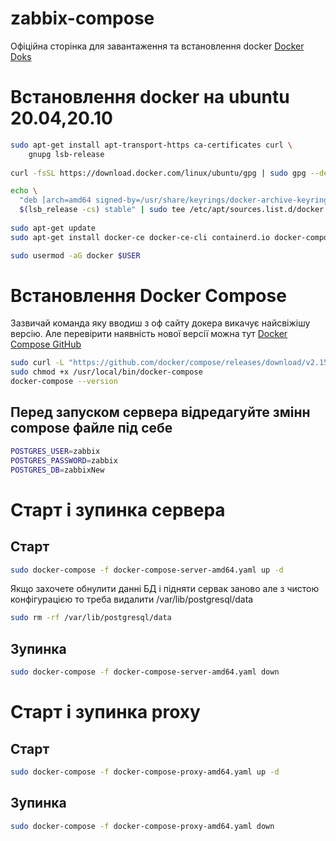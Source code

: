 # zabbix-compose

Офіційна сторінка для завантаження та встановлення docker
[Docker Doks](https://docs.docker.com/engine/install/ubuntu/)

# Встановлення docker на ubuntu 20.04,20.10
```bash
sudo apt-get install apt-transport-https ca-certificates curl \
    gnupg lsb-release
	
curl -fsSL https://download.docker.com/linux/ubuntu/gpg | sudo gpg --dearmor -o /usr/share/keyrings/docker-archive-keyring.gpg

echo \
  "deb [arch=amd64 signed-by=/usr/share/keyrings/docker-archive-keyring.gpg] https://download.docker.com/linux/ubuntu \
  $(lsb_release -cs) stable" | sudo tee /etc/apt/sources.list.d/docker.list > /dev/null
  
sudo apt-get update
sudo apt-get install docker-ce docker-ce-cli containerd.io docker-compose

sudo usermod -aG docker $USER
```
# Встановлення Docker Compose
Зазвичай команда яку вводиш з оф сайту докера викачує найсвіжішу версію. Але перевірити наявність нової версії можна тут [Docker Compose GitHub](https://github.com/docker/compose/releases)
```bash
sudo curl -L "https://github.com/docker/compose/releases/download/v2.15.1/docker-compose-$(uname -s)-$(uname -m)" -o /usr/local/bin/docker-compose
sudo chmod +x /usr/local/bin/docker-compose
docker-compose --version
```

## Перед запуском сервера відредагуйте змінн compose файле під себе
```bash
POSTGRES_USER=zabbix
POSTGRES_PASSWORD=zabbix
POSTGRES_DB=zabbixNew
```

# Старт і зупинка сервера

## Старт
```bash
sudo docker-compose -f docker-compose-server-amd64.yaml up -d
```

Якщо захочете обнулити данні БД і підняти сервак заново але з чистою конфігурацією то треба видалити /var/lib/postgresql/data
```bash
sudo rm -rf /var/lib/postgresql/data
```

## Зупинка
```bash
sudo docker-compose -f docker-compose-server-amd64.yaml down
```

# Старт і зупинка proxy
## Старт
```bash
sudo docker-compose -f docker-compose-proxy-amd64.yaml up -d
```

## Зупинка
```bash
sudo docker-compose -f docker-compose-proxy-amd64.yaml down
```

